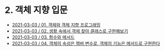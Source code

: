 #  2. 객체 지향 입문

- [2021-03-03 / 01. 객체와 객체 지향 프로그래밍](https://github.com/vivalahm/TIL/blob/main/JAVA/Chapter2/2-01/README.md)
- [2021-03-03 / 02. 생활 속에서 객체 찾아 클래스로 구현해보기](https://github.com/vivalahm/TIL/blob/main/JAVA/Chapter2/2-02/README.md)
- [2021-03-03 / 03. 함수와 메서드](https://github.com/vivalahm/TIL/blob/main/JAVA/Chapter2/2-03/README.md)
- [2021-03-03 / 04. 객체의 속성은 멤버 변수로, 객체의 기능은 메서드로 구현한다](https://github.com/vivalahm/TIL/blob/main/JAVA/Chapter2/2-04/README.md)



